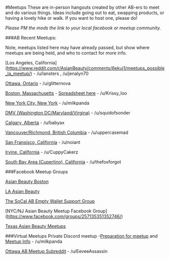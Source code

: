 #Meetups
These are in-person hangouts created by other AB-ers to meet and do various things. Ideas include going out to eat, swapping products, or having a lovely hike or walk. If you want to host one, please do!

*Please PM the mods the link to your local facebook or meetup community.*

###AB Recent Meetups:

Note, meetups listed here may have already passed, but show where meetups are being held, and who to contact for more info.

[Los Angeles, California] (https://www.reddit.com/r/AsianBeauty/comments/6ekuj1/meetups_possible_la_meetup/) - /u/lansters , /u/jenalyn70

[Ottawa, Ontario](https://www.reddit.com/r/AsianBeauty/comments/6fp0x4/meetup_ottawa_on_meetup_tea_time_and_a_sheetmasks/) - /u/glitternova

[Boston, Massachusetts](https://www.reddit.com/r/AsianBeauty/comments/6i3vvr/meetups_boston_abers_meetup_in_quincy_624/) - [Spreadsheet here](https://docs.google.com/spreadsheets/d/1bpMB1yP3T3igHb9OqxMWrw8Amm3ekwatn4IJ8bw9ckA/edit#gid=494612915) - /u/Krissy_loo

[New York City, New York](https://www.reddit.com/r/AsianBeauty/comments/6gxi2n/lets_meet_up_upcoming_rasianbeauty_meetups/dix1g9h/) - /u/milkpanda

[DMV (Washington DC/Maryland/Virgina)](https://www.reddit.com/r/AsianBeauty/comments/6gxi2n/lets_meet_up_upcoming_rasianbeauty_meetups/diumrx2/) - /u/squidofsonder

[Calgary, Alberta](https://www.reddit.com/r/AsianBeauty/comments/6e52ak/lets_meet_up_upcoming_rasianbeauty_meetups/di8xbta/) - /u/babyax

[Vancouver/Richmond, British Columbia](https://www.reddit.com/r/AsianBeauty/comments/69li7c/meetup_vancouverrichmond_bc_meetup_tomorrow/) - /u/uppercasemad

[San Fransisco, California](https://www.reddit.com/r/AsianBeauty/comments/68v6d4/psameetup_sf_this_sunday_may_7th_at_1pm/) - /u/noiant

[Irvine, California](https://www.reddit.com/r/AsianBeauty/comments/6563iv/fluff_irvine_meetup/) - /u/CuppyCakerz

[South Bay Area (Cupertino), California](https://www.reddit.com/r/AsianBeauty/comments/5z7jzy/roundup_of_35_south_bay_area_meetup_discussion/) - /u/thefoxforgot

###Facebook Meetup Groups

[Asian Beauty Boston](https://www.facebook.com/groups/1846853455641678/)

[LA Asian Beauty](https://www.facebook.com/groups/1380916221992706/)

[The SoCal AB Empty Wallet Support Group](https://www.facebook.com/groups/emptywallet/)

[NYC/NJ Asian Beauty Meetup Facebook Group]
(https://www.facebook.com/groups/257135351352746/)

[Texas Asian Beauty Meetups](https://www.facebook.com/groups/texasabmeetups/)

###Virtual Meetups
Private Discord meetup -[Preparation for meetup](https://www.reddit.com/r/AsianBeauty/comments/69he3u/psameetups_virtual_online_meetup_voice_chat_irl/) and [Meetup Info](https://www.reddit.com/r/AsianBeauty/comments/6gxi2n/lets_meet_up_upcoming_rasianbeauty_meetups/dix1mml/) - /u/milkpanda

[Ottawa AB Meetup Subreddit](https://www.reddit.com/r/OttawaAB/) - /u/EeveeAssassin
